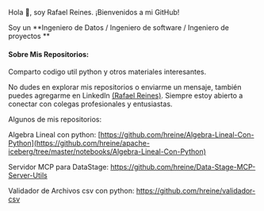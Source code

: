Hola 👋, soy Rafael Reines. ¡Bienvenidos a mi GitHub!

Soy un **Ingeniero de Datos / Ingeniero de software / Ingeniero de proyectos **

#### Sobre Mis Repositorios:
Comparto codigo util python y otros materiales interesantes. 

No dudes en explorar mis repositorios o enviarme un mensaje, también puedes agregarme en LinkedIn [(Rafael Reines)](www.linkedin.com/in/hernandoreines/). Siempre estoy abierto a conectar con colegas profesionales y entusiastas.

Algunos de mis repositorios:

Algebra Lineal con python:
[https://github.com/hreine/Algebra-Lineal-Con-Python](https://github.com/hreine/apache-iceberg/tree/master/notebooks/Algebra-Lineal-Con-Python)

Servidor MCP para DataStage:
https://github.com/hreine/Data-Stage-MCP-Server-Utils

Validador de Archivos csv con python:
https://github.com/hreine/validador-csv

